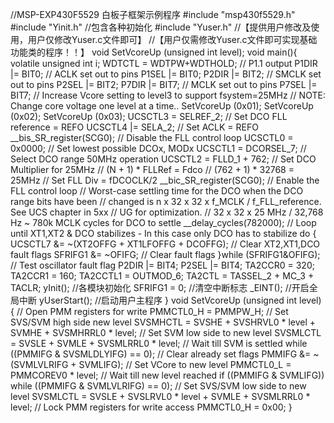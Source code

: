 //MSP-EXP430F5529 白板子框架示例程序
#include "msp430f5529.h"
#include "Yinit.h"			//包含各种初始化
#include "Yuser.h"			//【提供用户修改及使用，用户仅修改Yuser.c文件即可】
							//【用户仅需修改Yuser.c文件即可实现基础功能类的程序！！】
void SetVcoreUp (unsigned int level);
void main(){
	  volatile unsigned int i;
	  WDTCTL = WDTPW+WDTHOLD;                       // P1.1 output
	  P1DIR |= BIT0;                            // ACLK set out to pins
	  P1SEL |= BIT0;
	  P2DIR |= BIT2;                            // SMCLK set out to pins
	  P2SEL |= BIT2;
	  P7DIR |= BIT7;                            // MCLK set out to pins
	  P7SEL |= BIT7;
	  // Increase Vcore setting to level3 to support fsystem=25MHz
	  // NOTE: Change core voltage one level at a time..
	  SetVcoreUp (0x01);
	  SetVcoreUp (0x02);
	  SetVcoreUp (0x03);
	  UCSCTL3 = SELREF_2;                       // Set DCO FLL reference = REFO
	  UCSCTL4 |= SELA_2;                        // Set ACLK = REFO
	  __bis_SR_register(SCG0);                  // Disable the FLL control loop
	  UCSCTL0 = 0x0000;                         // Set lowest possible DCOx, MODx
	  UCSCTL1 = DCORSEL_7;                      // Select DCO range 50MHz operation
	  UCSCTL2 = FLLD_1 + 762;                   // Set DCO Multiplier for 25MHz
	                                            // (N + 1) * FLLRef = Fdco
	                                            // (762 + 1) * 32768 = 25MHz
	                                            // Set FLL Div = fDCOCLK/2
	  __bic_SR_register(SCG0);                  // Enable the FLL control loop
	  // Worst-case settling time for the DCO when the DCO range bits have been
	  // changed is n x 32 x 32 x f_MCLK / f_FLL_reference. See UCS chapter in 5xx
	  // UG for optimization.
	  // 32 x 32 x 25 MHz / 32,768 Hz ~ 780k MCLK cycles for DCO to settle
	  __delay_cycles(782000);
	  // Loop until XT1,XT2 & DCO stabilizes - In this case only DCO has to stabilize
	  do
	  {
	    UCSCTL7 &= ~(XT2OFFG + XT1LFOFFG + DCOFFG);
	                                            // Clear XT2,XT1,DCO fault flags
	    SFRIFG1 &= ~OFIFG;                      // Clear fault flags
	  }while (SFRIFG1&OFIFG);                   // Test oscillator fault flag
	  P2DIR |= BIT4;
	  P2SEL |= BIT4;
	  TA2CCR0 = 320;
	  TA2CCR1 = 160;
	  TA2CCTL1 = OUTMOD_6;
	  TA2CTL = TASSEL_2 + MC_3 + TACLR;
	yInit();		//各模块初始化
	SFRIFG1 = 0;	//清空中断标志
	_EINT();		//开启全局中断
	yUserStart();	//启动用户主程序
}
void SetVcoreUp (unsigned int level)
{
  // Open PMM registers for write
  PMMCTL0_H = PMMPW_H;
  // Set SVS/SVM high side new level
  SVSMHCTL = SVSHE + SVSHRVL0 * level + SVMHE + SVSMHRRL0 * level;
  // Set SVM low side to new level
  SVSMLCTL = SVSLE + SVMLE + SVSMLRRL0 * level;
  // Wait till SVM is settled
  while ((PMMIFG & SVSMLDLYIFG) == 0);
  // Clear already set flags
  PMMIFG &= ~(SVMLVLRIFG + SVMLIFG);
  // Set VCore to new level
  PMMCTL0_L = PMMCOREV0 * level;
  // Wait till new level reached
  if ((PMMIFG & SVMLIFG))
    while ((PMMIFG & SVMLVLRIFG) == 0);
  // Set SVS/SVM low side to new level
  SVSMLCTL = SVSLE + SVSLRVL0 * level + SVMLE + SVSMLRRL0 * level;
  // Lock PMM registers for write access
  PMMCTL0_H = 0x00;
}

